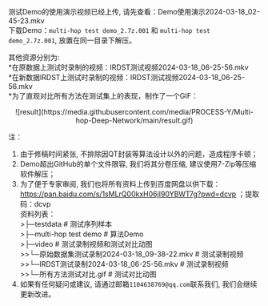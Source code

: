 测试Demo的使用演示视频已经上传, 请先查看：Demo使用演示2024-03-18_02-45-23.mkv  
下载Demo：`multi-hop test demo_2.7z.001` 和 `multi-hop test demo_2.7z.001`, 放置在同一目录下解压。  

其他资源分别为:   
*在原数据上测试时录制的视频：IRDST测试视频2024-03-18_06-25-56.mkv  
*在新数据IRDST上测试时录制的视频：IRDST测试视频2024-03-18_06-25-56.mkv  
*为了直观对比所有方法在测试集上的表现，制作了一个GIF：  
<center>![result](https://media.githubusercontent.com/media/PROCESS-Y/Multi-hop-Deep-Network/main/result.gif)</center>  

注：  
1. 由于修稿时间紧张, 不排除因QT封装等算法设计以外的问题，造成程序卡顿；  
2. Demo超出GitHub的单个文件限容, 我们将其分卷压缩, 建议使用7-Zip等压缩软件解压；  
3. 为了便于专家审阅, 我们也将所有资料上传到百度网盘以供下载：https://pan.baidu.com/s/1sMLrQ00kxH06jI90YBWT7g?pwd=dcvp ；提取码：dcvp  
   资料列表：  
        >├─testdata              # 测试序列样本  
        >├─multi-hop test demo   # 算法Demo  
        >├─video                 # 测试录制视频和测试对比动图  
        >>└─原始数据集测试录制2024-03-18_09-38-22.mkv     # 测试录制视频  
        >>└─IRDST测试录制2024-03-18_06-25-56.mkv         # 测试录制视频  
        >>└─所有方法测试对比.gif                          # 测试对比动图  
4. 如果有任何疑问或建议, 请通过邮箱`1104638769@qq.com`联系我们, 我们会继续更新改进。  
